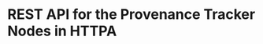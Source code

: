 REST API for the Provenance Tracker Nodes in HTTPA
===================================================